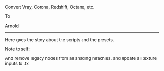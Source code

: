 Convert Vray, Corona, Redshift, Octane, etc.



To

Arnold

----

Here goes the story about the scripts and the presets.

Note to self:

And remove legacy nodes from all shading hirachies.
and update all texture inputs to .tx


